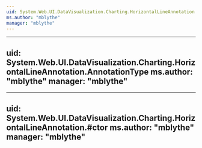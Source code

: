 ```yaml
---
uid: System.Web.UI.DataVisualization.Charting.HorizontalLineAnnotation
ms.author: "mblythe"
manager: "mblythe"
---
```


---
uid: System.Web.UI.DataVisualization.Charting.HorizontalLineAnnotation.AnnotationType
ms.author: "mblythe"
manager: "mblythe"
---

---
uid: System.Web.UI.DataVisualization.Charting.HorizontalLineAnnotation.#ctor
ms.author: "mblythe"
manager: "mblythe"
---
